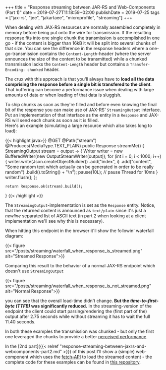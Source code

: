 +++
title =  "Response streaming between JAR-RS and Web-Components (Part 1)"
date = 2019-07-27T11:18:59+02:00
publishDate = 2019-07-25
tags = ["jax-rs", "jee", "jakartaee", "microprofile", "streaming"]
+++

When dealing with JAX-RS resources are normally assembled completely in memory before being put onto the wire for transmission. If the resulting response fits into one single chunk the transmission is accomplished in one go - if the content is bigger than 16kB it will be split into several chunks of that size. You can see the difference in the response headers where a one-go-transmission contains the `Content-Length`-header (where the server announces the size of the content to be transmitted) while a chunked transmission lacks the `Content-Length` header but contains a `Transfer-Encoding: chunked` header. 
<!--more-->
The crux with this approach is that you'll always have to __load all the data comprising the response before a single bit is transfered to the client__. That buffering can become a performance issue when dealing with large amounts of data or when loading of that data is sluggish.

To ship chunks as soon as they're filled and before even knowing the final bit of the response you can make use of JAX-RS' `StreamingOutput` interface. Put an implementation of that interface as the entity in a `Response` and JAX-RS will send each chunk as soon as it is filled. <br/>
Here's an example (simulating a large resource which also takes long to load):

{{< highlight java>}}
@GET
@Path("stream")
@Produces(MediaType.TEXT_PLAIN)
public Response streamMe() {
    StreamingOutput stream = output -> {
        Writer writer = new BufferedWriter(new OutputStreamWriter(output));
        for (int i = 0; i < 1000; i++) {
            writer.write(Json.createObjectBuilder()
                    .add("index", i)
                    .add("content", "Some random text which actually can be generated in order to be really random")
                    .build().toString() + "\n");
            pause(10L); // pause Thread for 10ms
        }
        writer.flush();
    };

    return Response.ok(stream).build();
}
{{< /highlight >}}

The `StreamingOutput`-implementation is set as the `Response` entity. Notice, that the returned content is announced as `text/plain` since it's just a _newline_ separated list of ASCII text (in part 2 when looking at a client implementation we'll see why this is necessary).


When hitting this endpoint in the browser it'll show the followin' waterfall diagram:


{{< figure src="/posts/streaming/waterfall_when_response_is_streamed.png" alt="Streamed Response">}}

Comparing this result to the behavior of a normal JAX-RS endpoint which doesn't use `StreamingOutput`

{{< figure src="/posts/streaming/waterfall_when_response_is_not_streamed.png" alt="Normal Response">}}

you can see that the overall load-time didn't change. __But the _time-to-first-byte (TTFB)_ was significantly reduced.__ In the streaming-version of the endpoint the client could start parsing/rendering the (first part of the) output after 2.75 seconds while without streaming it has to wait the full 11.40 seconds.

In both these examples the transmission was chunked - but only the first one leveraged the chunks to provide a better [perceived performance][perceived-performance].

In the [2nd part]({{< relref "response-streaming-between-jaxrs-and-webcomponents-part2.md" >}}) of this post I'll show a (simple) web-component which uses the [fetch-API][fetch] to load the streamed content - the complete code for these examples can be found in [this repository][repo].


[chunked-transfere]:https://en.wikipedia.org/wiki/Chunked_transfer_encoding
[example]:http://solutionhacker.com/rest-use-streamingout-return-big-content-chunk/
[perceived-performance]:https://www.keycdn.com/blog/perceived-performance
[repo]:https://github.com/schoeffm/jax-rs-streamingoutput
[fetch]:https://developer.mozilla.org/en-US/docs/Web/API/Fetch_API
